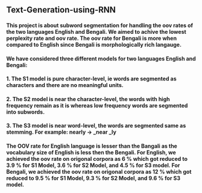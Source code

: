 ## Text-Generation-using-RNN

#### This project is about subword segmentation for handling the oov rates of the two languages English and Bengali. We aimed to achive the lowest perplexity rate and oov rate. The oov rate for Bengali is more when compared to English since Bengali is morphologically rich langauge.
#### We have considered three different models for two languages English and Bengali:
#### 1. The S1 model is pure character-level, ie words are segmented as characters and there are no meaningful units.
#### 2. The S2 model is near the character-level, the words with high frequency remain as it is whereas low frequency words are segmented into subwords.
#### 3. The S3 model is near word-level, the words are segmented same as stemming. For example: nearly -> _near _ly
#### The OOV rate for English language is lesser than the Bangali as the vocabulary size of English is less then the Bengali. For English, we achieved the oov rate on origonal corpora as 6 % which got reduced to 3.9 % for S1 Model, 3.6 % for S2 Model, and 4.5 % for S3 model. For Bengali, we achieved the oov rate on origonal corpora as 12 % which got reduced to 9.5 % for S1 Model, 9.3 % for S2 Model, and 9.6 % for S3 model.

